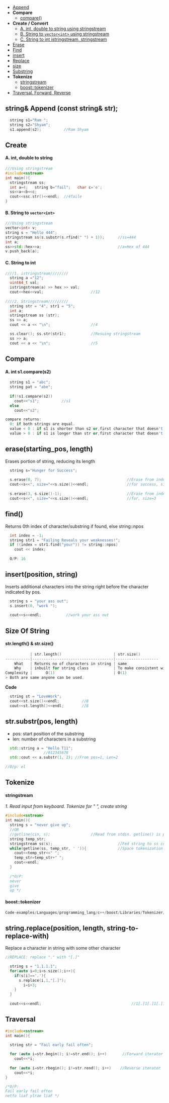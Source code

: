 - [Append](#ap)
- **Compare**
  - [compare()](#co1)
- **Create / Convert**
  - [A. int, double to string using stringstream](#ss1)
  - [B. String to `vector<int>` using stringstream](#ss2)
  - [C. String to int istringstream, stringstream](#ss3)
- [Erase](#er)
- [Find](#f)
- [insert](#in)
- [Replace](#rep)
- [size](#sz)
- [Substring](#sub)
- **Tokenize**
  - [stringstream](#ss)
  - [boost::tokenizer](#bt)
- [Traversal. Forward, Reverse](#tra)


<a name=ap></a>
## string& Append (const string& str);
```c++
  string s1="Ram ";
  string s2="Shyam";
  s1.append(s2);          //Ram Shyam
```

## Create
<a name=ss1></a>
#### A. int, double to string
```cpp
///Using stringstream
#include<sstream>
int main(){
  stringstream ss;  
  int a=4;   string b="fail";   char c='e';
  ss<<a<<b<<c;
  cout<<ssc.str()<<endl;  //4faile
}
```
<a name=ss2></a>
#### B. String to `vector<int>`
```c++
///Using stringstream
vector<int> v;
string s = "Hello 444";
stringstream ss(s.substr(s.rfind(" ") + 1));      //ss=444
int a;
ss>>std::hex>>a;                                  //a=Hex of 444
v.push_back(a);
```
<a name=ss3></a>
#### C. String to int
```c++
////1. istringstream////////
  string a ="12";
  uint64_t val;
  istringstream(a) >> hex >> val;
  cout<<hex<<val;                     //12
  
////2. Stringstream/////////
  string str = "4", str1 = "5";
  int a;  
  stringstream ss (str);  
  ss >> a;
  cout << a << "\n";                  //4

  ss.clear(); ss.str(str1);           //Resuing stringstream
  ss >> a;
  cout << a << "\n";                  //5
```

## Compare
<a name=co1></a>
#### A. int s1.compare(s2)
```cpp
  string s1 = "abc";
  string pat = "abe";
  
  if(!s1.compare(s2))
    cout<<"s1";          //s1
  else
    cout<<"s2";

compare returns:        
  0: if both strings are equal.
  value < 0 : if s1 is shorter than s2 or,first character that doesn't match is smaller than s2.
  value > 0 : if s1 is longer than str or,first character that doesn't match is greater
```

<a name=er></a>
## erase(starting_pos, length)
Erases portion of string, reducing its length
```cpp
  string s="Hunger for Success";
  
  s.erase(0, 7);                                      //Erase from index=0 to index=7
  cout<<s<<", size="<<s.size()<<endl;                 //for success, size=11
  
  s.erase(3, s.size()-1);                             //Erase from index=3 to end
  cout<<s<<", size="<<s.size()<<endl;                 //for, size=3
```

<a name=f></a>
## find()
Returns 0th index of character/substring if found, else string::npos
```cpp
  int index = -1;
  string str1 = "Failing Reveals your weaknesses!";
  if ((index = str1.find("your")) != string::npos)
    cout << index;
    
  O/P: 16
```

<a name=ins></a>
## insert(position, string)
Inserts additional characters into the string right before the character indicated by pos.
```cpp
  string s = "your ass out";
  s.insert(0, "work ");                 
  
  cout<<s<<endl;           //work your ass out
```

<a name=sz></a>
## Size Of String
#### str.length() & str.size()
```c
           | str.length()                       | str.size()
-----------|------------------------------------|-------------------
    What   | Returns no of characters in string | same
    Why    | inbuilt for string class           | To make consistent with other STL container
Complexity |      O(1)                          | O(1)
> Both are same anyone can be used.
```
**Code**
```c++
  string st = "LoveWork";
  cout<<st.size()<<endl;          //8
  cout<<st.length()<<endl;        //8
```


<a name=sub></a>
## str.substr(pos, length)
- pos: start position of the substring 
- len: number of characters in a substring
```c++
  std::string a = "Hello T11";
                 //012345678
  std::cout << a.substr(1, 2); //From pos=1, Len=2
  
//O/p: el
```

## Tokenize
<a name=ss></a>
#### stringstream
*1. Read input from keyboard. Tokenize for " ", create string*
```cpp
#include<sstream>
int main(){
  string s = "never give up";
  //OR
  //getline(cin, s);                  //Read from stdin. getline() is part of header<string> and reads space seperated input string.
  string temp_str;
  stringstream ss(s);                             //Fed string to ss constructor
  while(getline(ss, temp_str, ' ')){              //Space tokenization
    cout<<temp_str<<" ";
    temp_str=temp_str+" ";
    cout<<endl;
  }
  
  /*O/P:
  never
  give
  up */
```
<a name=bt></a>
#### boost::tokenizer
```cpp
Code-examples/Languages/programming_lang/c++/boost/Libraries/Tokenizer/Examples/1.string-from-stdin.md
```

<a name=rep></a>
## string.replace(position, length, string-to-replace-with)
Replace a character in string with some other character
```c
//REPLACE: replace "." with "[.]"

  string s = "1.1.1.1";
  for(auto i=0;i<s.size();i++){
    if(s[i]=='.'){
      s.replace(i,1,"[.]");
        i=i+3;
    }
  }
  
  cout<<s<<endl;                                        //1[.]1[.]1[.]1
```

<a name=tra></a>
## Traversal
```cpp
#include<sstream>
int main(){

  string str = "Fail early fail often";
  
  for (auto i=str.begin(); i!=str.end(); i++)       //Forward iterator
    cout<<*i;
  
  for (auto i=str.rbegin(); i!=str.rend(); i++)    //Reverse iterator     
    cout<<*i;
}

/*O/P:
Fail early fail often
netfo liaf ylrae liaF */
```


